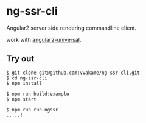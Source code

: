 # ng-ssr-cli

Angular2 server side rendering commandline client.

work with [angular2-universal](https://github.com/angular/universal).

## Try out

```
$ git clone git@github.com:vvakame/ng-ssr-cli.git
$ cd ng-ssr-cli
$ npm install

$ npm run build:example
$ npm start

$ npm run run-ngssr
.....!
```
